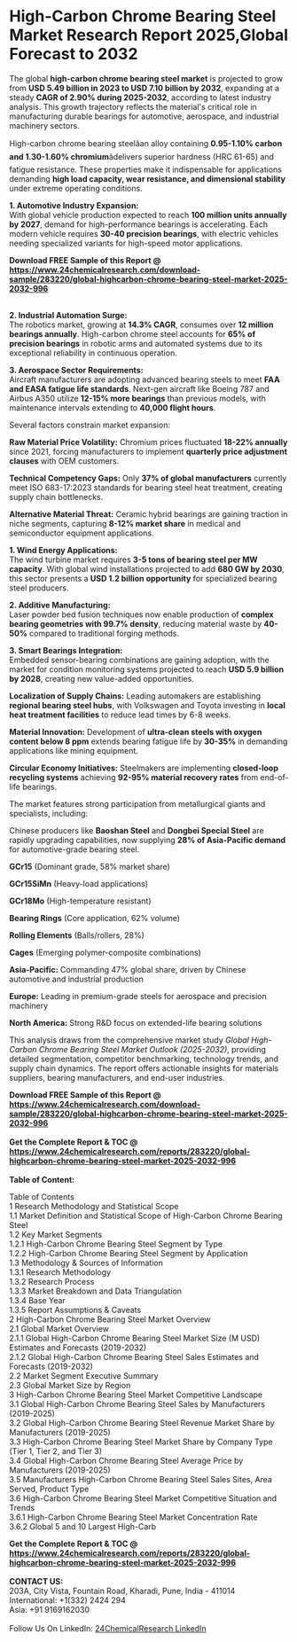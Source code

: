 <h1>High-Carbon Chrome Bearing Steel Market Research Report 2025,Global Forecast to 2032</h1><p>The global <strong>high-carbon chrome bearing steel market</strong> is projected to grow from <strong>USD 5.49 billion in 2023 to USD 7.10 billion by 2032</strong>, expanding at a steady <strong>CAGR of 2.90% during 2025-2032</strong>, according to latest industry analysis. This growth trajectory reflects the material's critical role in manufacturing durable bearings for automotive, aerospace, and industrial machinery sectors.</p><p>High-carbon chrome bearing steelâan alloy containing <strong>0.95-1.10% carbon and 1.30-1.60% chromium</strong>âdelivers superior hardness (HRC 61-65) and fatigue resistance. These properties make it indispensable for applications demanding <strong>high load capacity, wear resistance, and dimensional stability</strong> under extreme operating conditions.</p><p><strong>1. Automotive Industry Expansion:</strong><br>
With global vehicle production expected to reach <strong>100 million units annually by 2027</strong>, demand for high-performance bearings is accelerating. Each modern vehicle requires <strong>30-40 precision bearings</strong>, with electric vehicles needing specialized variants for high-speed motor applications.</p><div><b>Download FREE Sample of this Report @ 
            <a href="https://www.24chemicalresearch.com/download-sample/283220/global-highcarbon-chrome-bearing-steel-market-2025-2032-996">
            https://www.24chemicalresearch.com/download-sample/283220/global-highcarbon-chrome-bearing-steel-market-2025-2032-996</a></b></div><br><p><strong>2. Industrial Automation Surge:</strong><br>
The robotics market, growing at <strong>14.3% CAGR</strong>, consumes over <strong>12 million bearings annually</strong>. High-carbon chrome steel accounts for <strong>65% of precision bearings</strong> in robotic arms and automated systems due to its exceptional reliability in continuous operation.</p><p><strong>3. Aerospace Sector Requirements:</strong><br>
Aircraft manufacturers are adopting advanced bearing steels to meet <strong>FAA and EASA fatigue life standards</strong>. Next-gen aircraft like Boeing 787 and Airbus A350 utilize <strong>12-15% more bearings</strong> than previous models, with maintenance intervals extending to <strong>40,000 flight hours</strong>.</p><p>Several factors constrain market expansion:</p><p><strong>Raw Material Price Volatility:</strong> Chromium prices fluctuated <strong>18-22% annually</strong> since 2021, forcing manufacturers to implement <strong>quarterly price adjustment clauses</strong> with OEM customers.</p><p><strong>Technical Competency Gaps:</strong> Only <strong>37% of global manufacturers</strong> currently meet ISO 683-17:2023 standards for bearing steel heat treatment, creating supply chain bottlenecks.</p><p><strong>Alternative Material Threat:</strong> Ceramic hybrid bearings are gaining traction in niche segments, capturing <strong>8-12% market share</strong> in medical and semiconductor equipment applications.</p><p><strong>1. Wind Energy Applications:</strong><br>
The wind turbine market requires <strong>3-5 tons of bearing steel per MW capacity</strong>. With global wind installations projected to add <strong>680 GW by 2030</strong>, this sector presents a <strong>USD 1.2 billion opportunity</strong> for specialized bearing steel producers.</p><p><strong>2. Additive Manufacturing:</strong><br>
Laser powder bed fusion techniques now enable production of <strong>complex bearing geometries with 99.7% density</strong>, reducing material waste by <strong>40-50%</strong> compared to traditional forging methods.</p><p><strong>3. Smart Bearings Integration:</strong><br>
Embedded sensor-bearing combinations are gaining adoption, with the market for condition monitoring systems projected to reach <strong>USD 5.9 billion by 2028</strong>, creating new value-added opportunities.</p><p><strong>Localization of Supply Chains:</strong> Leading automakers are establishing <strong>regional bearing steel hubs</strong>, with Volkswagen and Toyota investing in <strong>local heat treatment facilities</strong> to reduce lead times by 6-8 weeks.</p><p><strong>Material Innovation:</strong> Development of <strong>ultra-clean steels with oxygen content below 8 ppm</strong> extends bearing fatigue life by <strong>30-35%</strong> in demanding applications like mining equipment.</p><p><strong>Circular Economy Initiatives:</strong> Steelmakers are implementing <strong>closed-loop recycling systems</strong> achieving <strong>92-95% material recovery rates</strong> from end-of-life bearings.</p><p>The market features strong participation from metallurgical giants and specialists, including:</p><p>Chinese producers like <strong>Baoshan Steel</strong> and <strong>Dongbei Special Steel</strong> are rapidly upgrading capabilities, now supplying <strong>28% of Asia-Pacific demand</strong> for automotive-grade bearing steel.</p><p><strong>GCr15</strong> (Dominant grade, 58% market share)</p><p><strong>GCr15SiMn</strong> (Heavy-load applications)</p><p><strong>GCr18Mo</strong> (High-temperature resistant)</p><p><strong>Bearing Rings</strong> (Core application, 62% volume)</p><p><strong>Rolling Elements</strong> (Balls/rollers, 28%)</p><p><strong>Cages</strong> (Emerging polymer-composite combinations)</p><p><strong>Asia-Pacific:</strong> Commanding 47% global share, driven by Chinese automotive and industrial production</p><p><strong>Europe:</strong> Leading in premium-grade steels for aerospace and precision machinery</p><p><strong>North America:</strong> Strong R&amp;D focus on extended-life bearing solutions</p><p>This analysis draws from the comprehensive market study <em>Global High-Carbon Chrome Bearing Steel Market Outlook (2025-2032)</em>, providing detailed segmentation, competitor benchmarking, technology trends, and supply chain dynamics. The report offers actionable insights for materials suppliers, bearing manufacturers, and end-user industries.</p><div><b>Download FREE Sample of this Report @ 
            <a href="https://www.24chemicalresearch.com/download-sample/283220/global-highcarbon-chrome-bearing-steel-market-2025-2032-996">
            https://www.24chemicalresearch.com/download-sample/283220/global-highcarbon-chrome-bearing-steel-market-2025-2032-996</a></b></div><br><div><b>Get the Complete Report & TOC @ 
            <a href="https://www.24chemicalresearch.com/reports/283220/global-highcarbon-chrome-bearing-steel-market-2025-2032-996">
            https://www.24chemicalresearch.com/reports/283220/global-highcarbon-chrome-bearing-steel-market-2025-2032-996</a></b></div><br>
            <b>Table of Content:</b><p>Table of Contents<br />
1 Research Methodology and Statistical Scope<br />
1.1 Market Definition and Statistical Scope of High-Carbon Chrome Bearing Steel<br />
1.2 Key Market Segments<br />
1.2.1 High-Carbon Chrome Bearing Steel Segment by Type<br />
1.2.2 High-Carbon Chrome Bearing Steel Segment by Application<br />
1.3 Methodology & Sources of Information<br />
1.3.1 Research Methodology<br />
1.3.2 Research Process<br />
1.3.3 Market Breakdown and Data Triangulation<br />
1.3.4 Base Year<br />
1.3.5 Report Assumptions & Caveats<br />
2 High-Carbon Chrome Bearing Steel Market Overview<br />
2.1 Global Market Overview<br />
2.1.1 Global High-Carbon Chrome Bearing Steel Market Size (M USD) Estimates and Forecasts (2019-2032)<br />
2.1.2 Global High-Carbon Chrome Bearing Steel Sales Estimates and Forecasts (2019-2032)<br />
2.2 Market Segment Executive Summary<br />
2.3 Global Market Size by Region<br />
3 High-Carbon Chrome Bearing Steel Market Competitive Landscape<br />
3.1 Global High-Carbon Chrome Bearing Steel Sales by Manufacturers (2019-2025)<br />
3.2 Global High-Carbon Chrome Bearing Steel Revenue Market Share by Manufacturers (2019-2025)<br />
3.3 High-Carbon Chrome Bearing Steel Market Share by Company Type (Tier 1, Tier 2, and Tier 3)<br />
3.4 Global High-Carbon Chrome Bearing Steel Average Price by Manufacturers (2019-2025)<br />
3.5 Manufacturers High-Carbon Chrome Bearing Steel Sales Sites, Area Served, Product Type<br />
3.6 High-Carbon Chrome Bearing Steel Market Competitive Situation and Trends<br />
3.6.1 High-Carbon Chrome Bearing Steel Market Concentration Rate<br />
3.6.2 Global 5 and 10 Largest High-Carb</p><div><b>Get the Complete Report & TOC @ 
            <a href="https://www.24chemicalresearch.com/reports/283220/global-highcarbon-chrome-bearing-steel-market-2025-2032-996">
            https://www.24chemicalresearch.com/reports/283220/global-highcarbon-chrome-bearing-steel-market-2025-2032-996</a></b></div><br><b>CONTACT US:</b><br>
            203A, City Vista, Fountain Road, Kharadi, Pune, India - 411014<br>
            International: +1(332) 2424 294<br>
            Asia: +91 9169162030 <br><br>
            Follow Us On LinkedIn: <a href="https://www.linkedin.com/company/24chemicalresearch/">24ChemicalResearch LinkedIn</a>